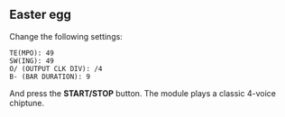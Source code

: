 ## Easter egg

Change the following settings:


    TE(MPO): 49
    SW(ING): 49
    O/ (OUTPUT CLK DIV): /4
    B- (BAR DURATION): 9

And press the **START/STOP** button. The module plays a classic 4-voice chiptune.
